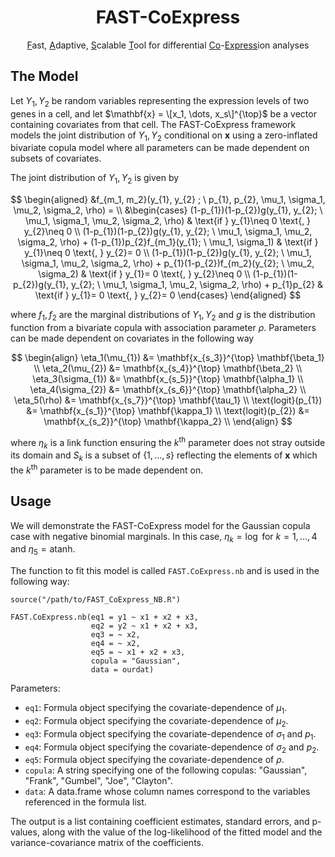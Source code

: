 <h1 align="center" style="font-weight: bold;">FAST-CoExpress</h1>

<p align="center">
  <align="center"><ins>F</ins>ast, <ins>A</ins>daptive, <ins>S</ins>calable <ins>T</ins>ool for differential <ins>Co</ins>-<ins>Express</ins>ion analyses
</p>

## The Model

Let $Y_1, Y_2$ be random variables representing the expression levels of two genes in a cell, and let $\mathbf{x} = \[x_1, \dots, x_s\]^{\top}$ be a vector containing covariates from that cell. The FAST-CoExpress framework models the joint distribution of $Y_1, Y_2$ conditional on $\mathbf{x}$ using a zero-inflated bivariate copula model where all parameters can be made dependent on subsets of covariates. 

The joint distribution of $Y_1, Y_2$ is given by 

$$
\begin{aligned}
&f_{m_1, m_2}(y_{1}, y_{2} ; \  p_{1}, p_{2}, \mu_1, \sigma_1, \mu_2, \sigma_2, \rho) = \\
&\begin{cases} 
    (1-p_{1})(1-p_{2})g(y_{1}, y_{2}; \  \mu_1, \sigma_1, \mu_2, \sigma_2, \rho) & \text{if } y_{1}\neq 0 \text{, } y_{2}\neq 0 \\
    (1-p_{1})(1-p_{2})g(y_{1}, y_{2}; \  \mu_1, \sigma_1, \mu_2, \sigma_2, \rho) + (1-p_{1})p_{2}f_{m_1}(y_{1}; \ \mu_1, \sigma_1)  & \text{if } y_{1}\neq 0 \text{, } y_{2}= 0 \\
    (1-p_{1})(1-p_{2})g(y_{1}, y_{2}; \  \mu_1, \sigma_1, \mu_2, \sigma_2, \rho) + p_{1}(1-p_{2})f_{m_2}(y_{2}; \ \mu_2, \sigma_2) & \text{if } y_{1}= 0 \text{, } y_{2}\neq 0 \\
    (1-p_{1})(1-p_{2})g(y_{1}, y_{2}; \  \mu_1, \sigma_1, \mu_2, \sigma_2, \rho) + p_{1}p_{2} & \text{if } y_{1}= 0 \text{, } y_{2}=  0   
  \end{cases}
\end{aligned}
$$

where $f_1, f_2$ are the marginal distributions of $Y_1, Y_2$ and $g$ is the distribution function from a bivariate copula with association parameter $\rho$. Parameters can be made dependent on covariates in the following way 

$$
\begin{align}
 \eta_1(\mu_{1}) &= \mathbf{x_{s_3}}^{\top} \mathbf{\beta_1} \\
 \eta_2(\mu_{2}) &= \mathbf{x_{s_4}}^{\top} \mathbf{\beta_2} \\
 \eta_3(\sigma_{1}) &= \mathbf{x_{s_5}}^{\top} \mathbf{\alpha_1} \\
 \eta_4(\sigma_{2}) &= \mathbf{x_{s_6}}^{\top} \mathbf{\alpha_2} \\
 \eta_5(\rho) &= \mathbf{x_{s_7}}^{\top} \mathbf{\tau_1} \\
 \text{logit}(p_{1}) &= \mathbf{x_{s_1}}^{\top} \mathbf{\kappa_1} \\
 \text{logit}(p_{2}) &=  \mathbf{x_{s_2}}^{\top} \mathbf{\kappa_2} \\
 \end{align}
$$

where $\eta_k$ is a link function ensuring the $k^{\text{th}}$ parameter does not stray outside its domain and $S_k$ is a subset of $\{1,\dots, s\}$ reflecting the elements of $\boldsymbol{x}$ which the $k^{\text{th}}$ parameter is to be made dependent on. 


## Usage

We will demonstrate the FAST-CoExpress model for the Gaussian copula case with negative binomial marginals. In this case, $\eta_k = \log$ for $k=1,\dots,4$ and $\eta_5 = \text{atanh}$.  

The function to fit this model is called `FAST.CoExpress.nb` and is used in the following way:

```{r}
source("/path/to/FAST_CoExpress_NB.R")

FAST.CoExpress.nb(eq1 = y1 ~ x1 + x2 + x3,
                  eq2 = y2 ~ x1 + x2 + x3,
                  eq3 = ~ x2,
                  eq4 = ~ x2, 
                  eq5 = ~ x1 + x2 + x3,
                  copula = "Gaussian",
                  data = ourdat)
```



Parameters:
* `eq1`: Formula object specifying the covariate-dependence of $\mu_1$.
* `eq2`: Formula object specifying the covariate-dependence of $\mu_2$.
* `eq3`: Formula object specifying the covariate-dependence of $\sigma_1$ and $p_1$.
* `eq4`: Formula object specifying the covariate-dependence of $\sigma_2$ and $p_2$.
* `eq5`: Formula object specifying the covariate-dependence of $\rho$.
* `copula`: A string specifying one of the following copulas: "Gaussian", "Frank", "Gumbel", "Joe", "Clayton".
* `data`: A data.frame whose column names correspond to the variables referenced in the formula list.


The output is a list containing coefficient estimates, standard errors, and p-values, along with the value of the log-likelihood of the fitted model and the variance-covariance matrix of the coefficients.





